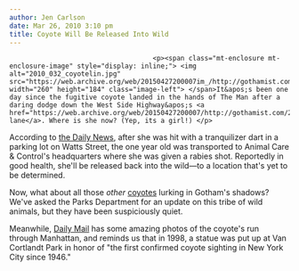 ```yaml
---
author: Jen Carlson
date: Mar 26, 2010 3:10 pm
title: Coyote Will Be Released Into Wild
---
```


	
										<p><span class="mt-enclosure mt-enclosure-image" style="display: inline;"> <img alt="2010_032_coyotelin.jpg" src="https://web.archive.org/web/20150427200007im_/http://gothamist.com/attachments/arts_jen/2010_032_coyotelin.jpg" width="260" height="184" class="image-left"> </span>It&apos;s been one day since the fugitive coyote landed in the hands of The Man after a daring dodge down the West Side Highway&apos;s <a href="https://web.archive.org/web/20150427200007/http://gothamist.com/2010/03/25/coyote_captured_after_bike_lane_run.php">bike lane</a>. Where is she now? (Yep, its a girl!) </p>

<p>According to <a href="https://web.archive.org/web/20150427200007/http://www.nydailynews.com/ny_local/2010/03/25/2010-03-25_not_wiley_enough_cops_corral_roving_tribeca_coyote_along_west_side_highway.html">the Daily News</a>, after she was hit with a tranquilizer dart in a parking lot on Watts Street, the one year old was transported to Animal Care &amp; Control&apos;s headquarters where she was given a rabies shot. Reportedly in good health, she&apos;ll be released back into the wild&#x2014;to a location that&apos;s yet to be determined.</p>

<p>Now, what about all those <em>other</em> <a href="https://web.archive.org/web/20150427200007/http://gothamist.com/tags/coyote">coyotes</a> lurking in Gotham&apos;s shadows? We&apos;ve asked the Parks Department for an update on this tribe of wild animals, but they have been suspiciously quiet.</p>

<p>Meanwhile, <a href="https://web.archive.org/web/20150427200007/http://www.dailymail.co.uk/news/worldnews/article-1260861/Coyote-evades-New-York-police-2-days-Manhattan.html?ITO=1490">Daily Mail</a> has some amazing photos of the coyote&apos;s run through Manhattan, and reminds us that in 1998, a statue was put up at Van Cortlandt Park in honor of &quot;the first confirmed coyote sighting in New York City since 1946.&quot;</p>					
										
									
				